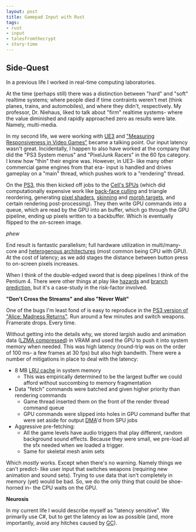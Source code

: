 ```yaml
---
layout: post
title: Gamepad Input with Rust
tags:
- rust
- input
- talesfromthecrypt
- story-time
---
```


## Side-Quest

In a previous life I worked in real-time computing laboratories.

At the time (perhaps still) there was a distinction between "hard" and "soft" realtime systems; where people died if time contraints weren't met (think planes, trains, and automobiles), and where they didn't, respectively.  My professor, Dr. Niehaus, liked to talk about "firm" realtime systems- where the value diminished and rapidly approached zero as results were late.  Namely, multi-media.

In my second life, we were working with [UE3](https://en.wikipedia.org/wiki/Unreal_Engine#Unreal_Engine_3) and ["Measuring Responsiveness in Video Games"](http://www.gamasutra.com/view/feature/3725/measuring_responsiveness_in_video_.php?print=1) became a talking point.  Our input latency wasn't great.  Incidentally, I happen to also have worked at the company that did the "PS3 System menus" and "PixelJunk Racers" in the 60 fps category.  I knew how "thin" their engine was.  However, in UE3- like many other commercial game engines from that era- input is handled and drives gameplay on a "main" thread, which pushes work to a "rendering" thread.  

On the [PS3](https://en.wikipedia.org/wiki/PlayStation_3), this then kicked off jobs to the [Cell's SPUs](https://en.wikipedia.org/wiki/Cell_%28microprocessor%29) (which did computationally expensive work like [back-face culling](https://en.wikipedia.org/wiki/Back-face_culling) and triangle reordering, generating [pixel shaders](https://en.wikipedia.org/wiki/Shader#Pixel_shaders), [skinning](https://en.wikipedia.org/wiki/Skeletal_animation) and [morph targets](https://en.wikipedia.org/wiki/Morph_target_animation), and certain rendering post-processing).  They then write GPU commands into a queue, which are read by the GPU into an buffer, which go through the GPU pipeline, ending up pixels written to a backbuffer.  Which is eventually flipped to the on-screen image.

*phew*

End result is fantastic parallelism; full hardware utilization in multi/many-core and [heterogenous architectures](https://en.wikipedia.org/wiki/Heterogeneous_System_Architecture) (most common being CPU with GPU).  At the cost of latency; as we add stages the distance between button press to on-screen pixels increases.

When I think of the double-edged sword that is deep pipelines I think of the Pentium 4.  There were other things at play like [hazards](https://en.wikipedia.org/wiki/Hazard_(computer_architecture)) and [branch prediction](https://en.wikipedia.org/wiki/Branch_predictor), but it's a case-study in the risk-factor involved.

__"Don't Cross the Streams" and also "Never Wait"__

One of the bugs I'm least fond of is easy to reproduce in the [PS3 version of "Alice: Madness Returns"](https://www.metacritic.com/game/playstation-3/alice-madness-returns).  Run around a few minutes and switch weapons.  Framerate drops.  Every time.

Without getting into the details why, we stored largish audio and animation data ([LZMA compressed](https://en.wikipedia.org/wiki/Lempel%E2%80%93Ziv%E2%80%93Markov_chain_algorithm)) in VRAM and used the GPU to push it into system memory when needed.  This was high latency (round-trip was on the order of 100 ms- a few frames at 30 fps) but also high bandwith.  There were a number of mitigations in place to deal with the latency:
- 8 MB [LRU cache](https://en.wikipedia.org/wiki/Cache_replacement_policies#Least_recently_used_(LRU)) in system memory
    - This was empirically determined to be the largest buffer we could afford without succombing to memory fragmentation
- Data "fetch" commands were batched and given higher priority than rendering commands
    - Game thread inserted them on the front of the render thread command queue
    - GPU commands were slipped into holes in GPU command buffer that were set aside for output [DMA](https://en.wikipedia.org/wiki/Direct_memory_access)'d from SPU jobs
- Aggressive pre-fetching:
    - All the game levels have audio triggers that play different, random background sound effects.  Because they were small, we pre-load all the sfx needed when we loaded a trigger.
    - Same for skeletal mesh anim sets

Which _mostly_ works.  Except when there's no warning.  Namely things we can't predict- like user input that switches weapons (requiring new animation and sound sets).  Trying to use data that isn't completely in memory (yet) would be bad.  So, we do the only thing that could be shoe-horned in- the CPU waits on the GPU.

__Neurosis__

In my current life I would describe myself as "latency sensitive".  We primarily use C#, but to get the latency as low as possible (and, more importantly, avoid any hitches caused by [GC](https://docs.microsoft.com/en-us/dotnet/standard/garbage-collection/fundamentals)).